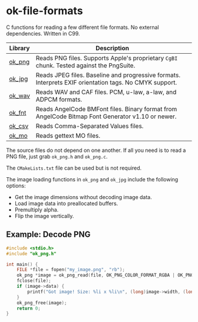 # ok-file-formats

C functions for reading a few different file formats. No external dependencies. Written in C99.

| Library            | Description
|--------------------|---------------------------------------------------------------------------------------------------
| [ok_png](ok_png.h) | Reads PNG files. Supports Apple's proprietary `CgBI` chunk. Tested against the PngSuite.
| [ok_jpg](ok_jpg.h) | Reads JPEG files. Baseline and progressive formats. Interprets EXIF orientation tags. No CMYK support.
| [ok_wav](ok_wav.h) | Reads WAV and CAF files. PCM, u-law, a-law, and ADPCM formats.
| [ok_fnt](ok_fnt.h) | Reads AngelCode BMFont files. Binary format from AngelCode Bitmap Font Generator v1.10 or newer.
| [ok_csv](ok_csv.h) | Reads Comma-Separated Values files.
| [ok_mo](ok_mo.h)   | Reads gettext MO files.

The source files do not depend on one another. If all you need is to read a PNG file, just
grab `ok_png.h` and `ok_png.c`.

The `CMakeLists.txt` file can be used but is not required.

The image loading functions in `ok_png` and `ok_jpg` include the following options:
* Get the image dimensions without decoding image data.
* Load image data into preallocated buffers.
* Premultiply alpha.
* Flip the image vertically.

## Example: Decode PNG

```C
#include <stdio.h>
#include "ok_png.h"

int main() {
    FILE *file = fopen("my_image.png", "rb");
    ok_png *image = ok_png_read(file, OK_PNG_COLOR_FORMAT_RGBA | OK_PNG_PREMULTIPLIED_ALPHA | OK_PNG_FLIP_Y);
    fclose(file);
    if (image->data) {
        printf("Got image! Size: %li x %li\n", (long)image->width, (long)image->height);
    }
    ok_png_free(image);
    return 0;
}
```
